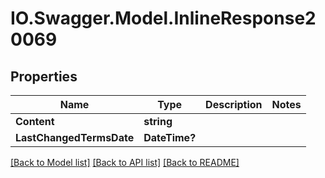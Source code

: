 # IO.Swagger.Model.InlineResponse20069
## Properties

Name | Type | Description | Notes
------------ | ------------- | ------------- | -------------
**Content** | **string** |  | 
**LastChangedTermsDate** | **DateTime?** |  | 

[[Back to Model list]](../README.md#documentation-for-models) [[Back to API list]](../README.md#documentation-for-api-endpoints) [[Back to README]](../README.md)

